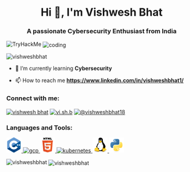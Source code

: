 
<h1 align="center">Hi 👋, I'm Vishwesh Bhat</h1>
<h3 align="center">A passionate Cybersecurity Enthusiast from India</h3>

<img src="https://tryhackme-badges.s3.amazonaws.com/vishweshbhat.png" alt="TryHackMe">

<img align="center" alt="coding" width="400" src="https://media.tenor.com/5ry-200hErMAAAAd/hacker-hacker-man.gif">

<p align="left"> <img src="https://komarev.com/ghpvc/?username=vishweshbhat&label=Profile%20views&color=0e75b6&style=flat" alt="vishweshbhat" /> </p>

- 🌱 I’m currently learning **Cybersecurity**

- 📫 How to reach me **https://www.linkedin.com/in/vishweshbhat1/**

<h3 align="left">Connect with me:</h3>
<p align="left">
<a href="https://linkedin.com/in/vishwesh bhat" target="blank"><img align="center" src="https://raw.githubusercontent.com/rahuldkjain/github-profile-readme-generator/master/src/images/icons/Social/linked-in-alt.svg" alt="vishwesh bhat" height="30" width="40" /></a>
<a href="https://instagram.com/vi.sh.b" target="blank"><img align="center" src="https://raw.githubusercontent.com/rahuldkjain/github-profile-readme-generator/master/src/images/icons/Social/instagram.svg" alt="vi.sh.b" height="30" width="40" /></a>
<a href="https://medium.com/@vishweshbhat18" target="blank"><img align="center" src="https://raw.githubusercontent.com/rahuldkjain/github-profile-readme-generator/master/src/images/icons/Social/medium.svg" alt="@vishweshbhat18" height="30" width="40" /></a>
</p>

<h3 align="left">Languages and Tools:</h3>
<p align="left"> <a href="https://www.w3schools.com/cpp/" target="_blank" rel="noreferrer"> <img src="https://raw.githubusercontent.com/devicons/devicon/master/icons/cplusplus/cplusplus-original.svg" alt="cplusplus" width="40" height="40"/> </a> <a href="https://cloud.google.com" target="_blank" rel="noreferrer"> <img src="https://www.vectorlogo.zone/logos/google_cloud/google_cloud-icon.svg" alt="gcp" width="40" height="40"/> </a> <a href="https://www.w3.org/html/" target="_blank" rel="noreferrer"> <img src="https://raw.githubusercontent.com/devicons/devicon/master/icons/html5/html5-original-wordmark.svg" alt="html5" width="40" height="40"/> </a> <a href="https://kubernetes.io" target="_blank" rel="noreferrer"> <img src="https://www.vectorlogo.zone/logos/kubernetes/kubernetes-icon.svg" alt="kubernetes" width="40" height="40"/> </a> <a href="https://www.linux.org/" target="_blank" rel="noreferrer"> <img src="https://raw.githubusercontent.com/devicons/devicon/master/icons/linux/linux-original.svg" alt="linux" width="40" height="40"/> </a> <a href="https://www.python.org" target="_blank" rel="noreferrer"> <img src="https://raw.githubusercontent.com/devicons/devicon/master/icons/python/python-original.svg" alt="python" width="40" height="40"/> </a> </p>

<p><img align="left" src="https://github-readme-stats.vercel.app/api/top-langs?username=vishweshbhat&show_icons=true&locale=en&layout=compact" alt="vishweshbhat" /></p>

<p>&nbsp;<img align="center" src="https://github-readme-stats.vercel.app/api?username=vishweshbhat&show_icons=true&locale=en" alt="vishweshbhat" /></p>
